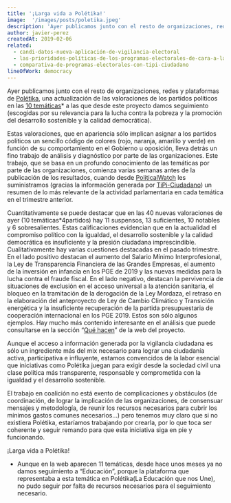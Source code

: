 ```yaml
---
title: '¡Larga vida a Polétika!'
image:  '/images/posts/poletika.jpeg'
description: 'Ayer publicamos junto con el resto de organizaciones, redes y plataformas de Polétika'
author: javier-perez
createdAt: 2019-02-06
related:
  - candi-datos-nueva-aplicación-de-vigilancia-electoral
  - las-prioridades-políticas-de-los-programas-electorales-de-cara-a-las-elecciones-generales
  - comparativa-de-programas-electorales-con-tipi-ciudadano
lineOfWork: democracy
---
```


Ayer publicamos junto con el resto de organizaciones, redes y plataformas de [Polétika](http://poletika.org/), una actualización de las valoraciones de los partidos políticos en las [10 temáticas](http://poletika.org/quienes-somos)* a las que desde este proyecto damos seguimiento (escogidas por su relevancia para la lucha contra la pobreza y la promoción del desarrollo sostenible y la calidad democrática).

Estas valoraciones, que en apariencia sólo implican asignar a los partidos políticos un sencillo código de colores (rojo, naranja, amarillo y verde) en función de su comportamiento en el Gobierno u oposición, lleva detrás un fino trabajo de análisis y diagnóstico por parte de las organizaciones. Este trabajo, que se basa en un profundo conocimiento de las temáticas por parte de las organizaciones, comienza varias semanas antes de la publicación de los resultados, cuando desde [PoliticalWatch](http://www.politicalwatch.es/) les suministramos (gracias la información generada por [TiPi-Ciudadano](http://www.tipiciudadano.es/)) un resumen de lo más relevante de la actividad parlamentaria en cada temática en el trimestre anterior.

Cuantitativamente se puede destacar que en las 40 nuevas valoraciones de ayer (10 temáticas*4partidos) hay 11 suspensos, 13 suficientes, 10 notables y 6 sobresalientes. Estas calificaciones evidencian que en la actualidad el compromiso político con la igualdad, el desarrollo sostenible y la calidad democrática es insuficiente y la presión ciudadana imprescindible. Cualitativamente hay varias cuestiones destacadas en el pasado trimestre. En el lado positivo destacan el aumento del Salario Mínimo Interprofesional, la Ley de Transparencia Financiera de las Grandes Empresas, el aumento de la inversión en infancia en los PGE de 2019 y las nuevas medidas para la lucha contra el fraude fiscal. En el lado negativo, destacan la pervivencia de situaciones de exclusión en el acceso universal a la atención sanitaria, el bloqueo en la tramitación de la derogación de la Ley Mordaza, el retraso en la elaboración del anteproyecto de Ley de Cambio Climático y Transición energética y la insuficiente recuperación de la partida presupuestaria de cooperación internacional en los PGE 2019. Estos son sólo algunos ejemplos. Hay mucho más contenido interesante en el análisis que puede consultarse en la sección “[Qué hacen](http://poletika.org/vigila/que-hacen)” de la web del proyecto.

Aunque el acceso a información generada por la vigilancia ciudadana es sólo un ingrediente más del mix necesario para lograr una ciudadanía activa, participativa e influyente, estamos convencidos de la labor esencial que iniciativas como Polétika juegan para exigir desde la sociedad civil una clase política más transparente, responsable y comprometida con la igualdad y el desarrollo sostenible.

El trabajo en coalición no está exento de complicaciones y obstáculos (de coordinación, de lograr la implicación de las organizaciones, de consensuar mensajes y metodología, de reunir los recursos necesarios para cubrir los mínimos gastos comunes necesarios…) pero tenemos muy claro que si no existiera Polétika, estaríamos trabajando por crearla, por lo que toca ser coherente y seguir remando para que esta iniciativa siga en pie y funcionando.

¡Larga vida a Polétika!

* Aunque en la web aparecen 11 temáticas, desde hace unos meses ya no damos seguimiento a “Educación”, porque la plataforma que representaba a esta temática en Polétika(La Educación que nos Une), no pudo seguir por falta de recursos necesarios para el seguimiento necesario.
